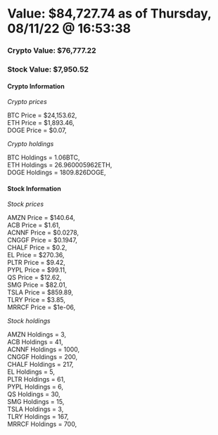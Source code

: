 # Value: $84,727.74 as of Thursday, 08/11/22 @ 16:53:38 

### Crypto Value: $76,777.22

### Stock Value: $7,950.52

#### Crypto Information 
*Crypto prices* 

BTC Price = $24,153.62,  
ETH Price = $1,893.46,  
DOGE Price = $0.07,  


*Crypto holdings* 

BTC Holdings = 1.06BTC,  
ETH Holdings = 26.960005962ETH,  
DOGE Holdings = 1809.826DOGE,  


#### Stock Information 

*Stock prices* 

AMZN Price = $140.64,  
ACB Price = $1.61,  
ACNNF Price = $0.0278,  
CNGGF Price = $0.1947,  
CHALF Price = $0.2,  
EL Price = $270.36,  
PLTR Price = $9.42,  
PYPL Price = $99.11,  
QS Price = $12.62,  
SMG Price = $82.01,  
TSLA Price = $859.89,  
TLRY Price = $3.85,  
MRRCF Price = $1e-06,  


*Stock holdings* 

AMZN Holdings = 3,  
ACB Holdings = 41,  
ACNNF Holdings = 1000,  
CNGGF Holdings = 200,  
CHALF Holdings = 217,  
EL Holdings = 5,  
PLTR Holdings = 61,  
PYPL Holdings = 6,  
QS Holdings = 30,  
SMG Holdings = 15,  
TSLA Holdings = 3,  
TLRY Holdings = 167,  
MRRCF Holdings = 700,  


